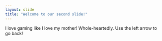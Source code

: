 ```yaml
---
layout: slide
title: "Welcome to our second slide!"
---
```

I love gaming like I love my mother! Whole-heartedly.
Use the left arrow to go back!
